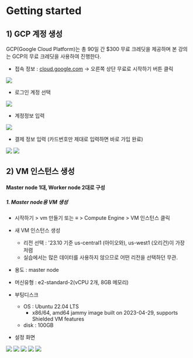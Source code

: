 # Getting started



## 1) GCP 계정 생성

GCP(Google Cloud Platform)는 총 90일 간 $300 무료 크레딧을 제공하며 본 강의는 GCP의 무료 크레딧을 사용하여 진행한다.

* 접속 정보 : [cloud.google.com](https://cloud.google.com)  -> 오른쪽 상단 무료로 시작하기 버튼 클릭

<img src="assets\image-20231019224242526.png">

* 로그인 계정 선택

<img src="assets\image-20231019224434037.png">



* 계정정보 입력

<img src="assets\image-20231019225444624.png">

* 결제 정보 입력 (카드번호만 제대로 입력하면 바로 가입 완료)

<img src="assets\image-20231019225613485.png">

<img src="assets\image-20231019225730300.png">


## 2) VM 인스턴스 생성

#### Master node 1대, Worker node 2대로 구성



##### 1.  Master node용 VM 생성

* 시작하기 > vm 만들기 또는 ≡ > Compute Engine > VM 인스턴스 클릭
* 새 VM 인스턴스 생성
  * 리전 선택 : '23.10 기준 us-central1 (아이오와), us-west1 (오리건)이 가장 저렴
  * 실습에서는 많은 데이터를 사용하지 않으므로 어떤 리전을 선택하던 무관.
* 용도 : master node
* 머신유형 : e2-standard-2(vCPU 2개, 8GB 메모리)
* 부팅디스크

  * OS : Ubuntu 22.04 LTS 
    * x86/64, amd64 jammy image built on 2023-04-29, supports Shielded VM features
  * disk : 100GB



* 설정 화면
<img src="assets\image-20231019233648453.png">

<img src="assets\image-20231019234157016.png">

<img src="assets\image-20231019235328527.png">

<img src="assets\image-20231019234957278.png">

<img src="assets\image-20231019235214995.png">